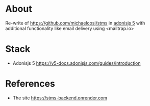 # About
Re-write of <https://github.com/michaelcosj/stms> in [adonisjs 5](https://v5-docs.adonisjs.com/guides/introduction) with additional functionality like email delivery using <mailtrap.io>

# Stack
- Adonisjs 5 <https://v5-docs.adonisjs.com/guides/introduction>

# References
- The site <https://stms-backend.onrender.com>

